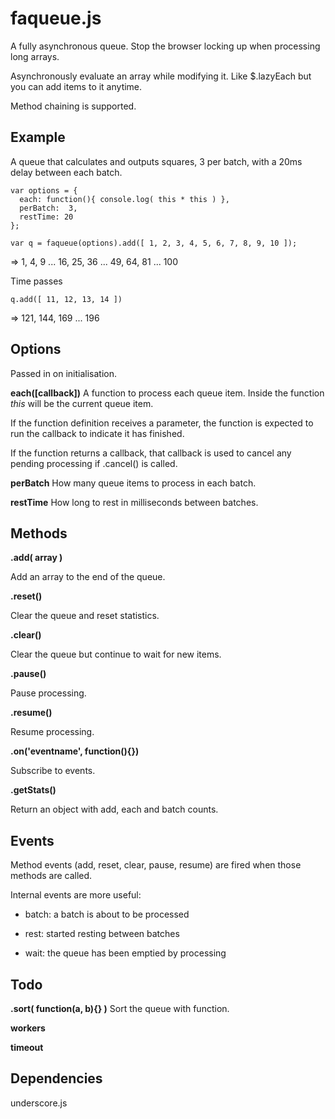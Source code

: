 faqueue.js
==========

A fully asynchronous queue. Stop the browser locking up when processing long arrays. 

Asynchronously evaluate an array while modifying it. Like $.lazyEach but you can add items to it anytime. 

Method chaining is supported.

Example
-------

A queue that calculates and outputs squares, 3 per batch, with a 20ms delay between each batch.

    var options = {
      each: function(){ console.log( this * this ) },
      perBatch:  3,
      restTime: 20
    };

    var q = faqueue(options).add([ 1, 2, 3, 4, 5, 6, 7, 8, 9, 10 ]);
    
=> 1, 4, 9 ... 16, 25, 36 ... 49, 64, 81 ... 100

Time passes
    
    q.add([ 11, 12, 13, 14 ])
    
=>  121, 144, 169 ... 196


Options
-------

Passed in on initialisation.

__each([callback])__
A function to process each queue item. Inside the function *this* will be the current queue item. 

If the function definition receives a parameter, the function is expected to run the callback to indicate it has finished.

If the function returns a callback, that callback is used to cancel any pending processing if .cancel() is called.

__perBatch__
How many queue items to process in each batch.

__restTime__
How long to rest in milliseconds between batches.



Methods
-------

__.add( array )__

Add an array to the end of the queue.

__.reset()__

Clear the queue and reset statistics.

__.clear()__

Clear the queue but continue to wait for new items.

__.pause()__

Pause processing.

__.resume()__

Resume processing.

__.on('eventname', function(){})__

Subscribe to events.

__.getStats()__

Return an object with add, each and batch counts.


Events
------

Method events (add, reset, clear, pause, resume) are fired when those methods are called.

Internal events are more useful:

* batch: a batch is about to be processed

* rest: started resting between batches

* wait: the queue has been emptied by processing


Todo
----

__.sort( function(a, b){} )__
Sort the queue with function.

__workers__

__timeout__


Dependencies
------------

underscore.js



